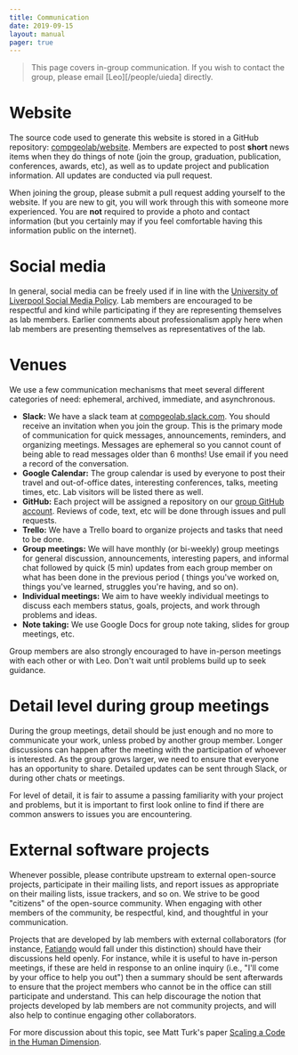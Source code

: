 ```yaml
---
title: Communication
date: 2019-09-15
layout: manual
pager: true
---
```


> This page covers in-group communication. If you wish to contact the group, please
> email [Leo][/people/uieda] directly.

# Website

The source code used to generate this website is stored in a GitHub repository:
[compgeolab/website](https://github.com/compgeolab/website).
Members are expected to post **short** news items when they do things of note
(join the group, graduation, publication, conferences, awards, etc),
as well as to update project and publication information.
All updates are conducted via pull request.

When joining the group, please submit a pull request adding yourself to the website.
If you are new to git, you will work through this with someone more experienced.
You are **not** required to provide a photo and contact information (but you certainly
may if you feel comfortable having this information public on the internet).

# Social media

In general, social media can be freely used if in line with the
[University of Liverpool Social Media Policy](https://www.liverpool.ac.uk/media/livacuk/computingservices/regulations/social-media-policy.pdf).
Lab members are encouraged to be respectful and kind while participating if they are
representing themselves as lab members.
Earlier comments about professionalism apply here when lab members are presenting
themselves as representatives of the lab.

# Venues

We use a few communication mechanisms that meet several different categories of need:
ephemeral, archived, immediate, and asynchronous.

* **Slack:** We have a slack team at [compgeolab.slack.com](https://compgeolab.slack.com).
  You should receive an invitation when you join the group. This is the primary mode of
  communication for quick messages, announcements, reminders, and organizing meetings.
  Messages are ephemeral so you cannot count of being able to read messages older than 6
  months! Use email if you need a record of the conversation.
* **Google Calendar:** The group calendar is used by everyone to post their travel and
  out-of-office dates, interesting conferences, talks, meeting times, etc. Lab visitors
  will be listed there as well.
* **GitHub:** Each project will be assigned a repository on our [group GitHub
  account](https://github.com/compgeolab). Reviews of code, text, etc will be done
  through issues and pull requests.
* **Trello:** We have a Trello board to organize projects and tasks that need to be done.
* **Group meetings:** We will have monthly (or bi-weekly) group meetings for general
  discussion, announcements, interesting papers, and informal chat followed by quick (5
  min) updates from each group member on what has been done in the previous period (
  things you've worked on, things you've learned, struggles you're having, and so on).
* **Individual meetings:** We aim to have weekly individual meetings to discuss each members
  status, goals, projects, and work through problems and ideas.
* **Note taking:** We use Google Docs for group note taking, slides for group meetings, etc.

Group members are also strongly encouraged to have in-person meetings with each other or
with Leo. Don't wait until problems build up to seek guidance.

# Detail level during group meetings

During the group meetings, detail should be just enough and no more to communicate your
work, unless probed by another group member. Longer discussions can happen after the
meeting with the participation of whoever is interested. As the group grows larger, we
need to ensure that everyone has an opportunity to share. Detailed updates can be sent
through Slack, or during other chats or meetings.

For level of detail, it is fair to assume a passing familiarity with your project and
problems, but it is important to first look online to find if there are common answers
to issues you are encountering.

# External software projects

Whenever possible, please contribute upstream to external open-source projects,
participate in their mailing lists, and report issues as appropriate on their mailing
lists, issue trackers, and so on. We strive to be good "citizens" of the open-source
community. When engaging with other members of the community, be respectful, kind, and
thoughtful in your communication.

Projects that are developed by lab members with external collaborators (for instance,
[Fatiando](https://www.fatiando.org/) would fall under this distinction) should
have their discussions held openly.
For instance, while it is useful to have in-person meetings, if these are held in
response to an online inquiry (i.e., "I'll come by your office to help you out") then a
summary should be sent afterwards to ensure that the project members who cannot be in
the office can still participate and understand.
This can help discourage the notion that projects developed by lab members are not
community projects, and will also help to continue engaging other collaborators.

For more discussion about this topic, see Matt Turk's paper
[Scaling a Code in the Human Dimension](https://arxiv.org/abs/1301.7064).

